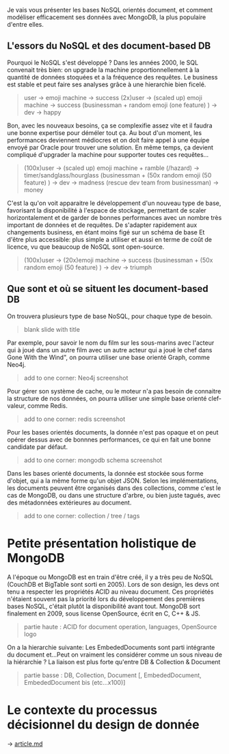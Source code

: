 Je vais vous présenter les bases NoSQL orientés document, et comment modéliser efficacement ses données avec MongoDB, la plus populaire d'entre elles.

## L'essors du NoSQL et des document-based DB

Pourquoi le NoSQL s'est développé ?
Dans les années 2000, le SQL convenait très bien: on upgrade la machine proportionnellement à la quantité de données stoquées et a la fréquence des requêtes. Le business est stable et peut faire ses analyses grâce à une hierarchie bien ficelé.

> user -> emoji machine -> success
> (2x)user -> (scaled up) emoji machine -> success
> (businessman + random emoji (one feature) ) -> dev -> happy

Bon, avec les nouveaux besoins, ça se complexifie assez vite et il faudra une bonne expertise pour déméler tout ça. Au bout d'un moment, les performances deviennent médiocres et on doit faire appel à une équipe envoyé par Oracle pour trouver une solution. En même temps, ça devient compliqué d'upgrader la machine pour supporter toutes ces requêtes...

> (100x)user -> (scaled up) emoji machine + ramble (/hazard) -> timer/sandglass/hourglass
> (businessman + (50x random emoji (50 feature) ) -> dev -> madness
> (rescue dev team from businessman) -> money

C'est la qu'on voit apparaitre le développement d'un nouveau type de base, favorisant la disponibilité à l'espace de stockage, permettant de scaler horizontalement et de garder de bonnes performances avec un nombre très important de données et de requêtes.
De s'adapter rapidement aux changements business, en étant moins figé sur un schéma de base
Et d'être plus accessible: plus simple a utiliser et aussi en terme de coût de licence, vu que beaucoup de NoSQL sont open-source.

> (100x)user -> (20x)emoji machine -> success
> (businessman + (50x random emoji (50 feature) ) -> dev -> triumph

## Que sont et où se situent les document-based DB

On trouvera plusieurs type de base NoSQL, pour chaque type de besoin.
> blank slide with title

Par exemple, pour savoir le nom du film sur les sous-marins avec l'acteur qui à joué dans un autre film avec un autre acteur qui a joué le chef dans Gone With the Wind", on pourra utiliser une base orienté Graph, comme Neo4j.
> add to one corner: Neo4j screenshot

Pour gérer son système de cache, ou le moteur n'a pas besoin de connaitre la structure de nos données, on pourra utiliser une simple base orienté clef-valeur, comme Redis.
> add to one corner: redis screenshot

Pour les bases orientés documents, la donnée n'est pas opaque et on peut opérer dessus avec de bonnnes performances, ce qui en fait une bonne candidate par défaut.

> add to one corner: mongodb schema screenshot

Dans les bases orienté documents, la donnée est stockée sous forme d'objet, qui a la même forme qu'un objet JSON.
Selon les implémentations, les documents peuvent être organisés dans des collections, comme c'est le cas de MongoDB, ou dans une structure d'arbre, ou bien juste tagués, avec des métadonnées extérieures au document.
> add to one corner: collection / tree / tags

# Petite présentation holistique de MongoDB

A l'époque ou MongoDB est en train d'être créé, il y a très peu de NoSQL (CouchDB et BigTable sont sorti en 2005).
Lors de son design, les devs ont tenu a respecter les propriétés ACID au niveau document. Ces propriétés n'étaient souvent pas la priorité lors du développement des premières bases NoSQL, c'était plutôt la disponibilité avant tout. MongoDB sort finalement en 2009, sous license OpenSource, écrit en C, C++ & JS.
> partie haute : ACID for document operation, languages, OpenSource logo

On a la hierarchie suivante:
Les EmbededDocuments sont parti intégrante du document et...Peut on vraiment les considérer comme un sous niveau de la hiérarchie ? La liaison est plus forte qu'entre DB & Collection & Document
> partie basse : DB, Collection, Document [, EmbededDocument, EmbededDocument bis (etc...x100)]

# Le contexte du processus décisionnel du design de donnée

-> [article.md](./article.md)